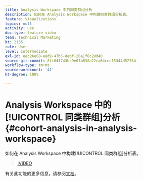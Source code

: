 ```yaml
---
title: Analysis Workspace 中的同类群组分析
description: 如何在 Analysis Workspace 中构建同类群组分析表。
feature: Visualizations
topics: null
activity: use
doc-type: feature video
team: Technical Marketing
kt: 2135
role: User
level: Intermediate
exl-id: eec26e68-eed9-47b5-8ebf-26a1f6c28d40
source-git-commit: 8fc641743bc9e07b838a22ca64ccc15344d52764
workflow-type: tm+mt
source-wordcount: '41'
ht-degree: 100%

---
```


# Analysis Workspace 中的[!UICONTROL 同类群组]分析 {#cohort-analysis-in-analysis-workspace}

如何在 Analysis Workspace 中构建[!UICONTROL 同类群组]分析表。

>[!VIDEO](https://video.tv.adobe.com/v/23990/?quality=12&learn=on)

有关此功能的更多信息，请参阅[文档](https://experienceleague.adobe.com/docs/analytics/analyze/analysis-workspace/visualizations/cohort-table/cohort-analysis.html?lang=zh-Hans)。
